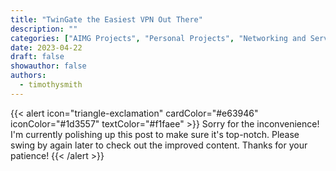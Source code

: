 ```yaml
---
title: "TwinGate the Easiest VPN Out There"
description: ""
categories: ["AIMG Projects", "Personal Projects", "Networking and Servers", "Software and Tools", "Tutorials and Guides", "Virtualization"]
date: 2023-04-22
draft: false
showauthor: false
authors:
  - timothysmith
---
```

{{< alert icon="triangle-exclamation" cardColor="#e63946" iconColor="#1d3557" textColor="#f1faee" >}}
Sorry for the inconvenience! I'm currently polishing up this post to make sure it's top-notch. Please swing by again later to check out the improved content. Thanks for your patience!
{{< /alert >}}